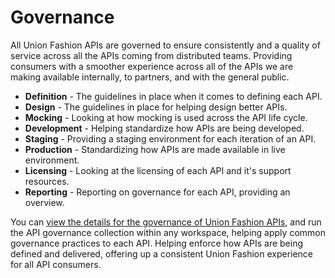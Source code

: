 # Governance
All Union Fashion APIs are governed to ensure consistently and a quality of service across all the APIs coming from distributed teams. Providing consumers with a smoother experience across all of the APIs we are making available internally, to partners, and with the general public.

- **Definition** - The guidelines in place when it comes to defining each API.
- **Design** - The guidelines in place for helping design better APIs.
- **Mocking** - Looking at how mocking is used across the API life cycle.
- **Development** - Helping standardize how APIs are being developed.
- **Staging** - Providing a staging environment for each iteration of an API.
- **Production** - Standardizing how APIs are made available in live environment.
- **Licensing** - Looking at the licensing of each API and it's support resources.
- **Reporting** - Reporting on governance for each API, providing an overview.

You can [view the details for the governance of Union Fashion APIs](/governance.md), and run the API governance collection within any workspace, helping apply common governance practices to each API. Helping enforce how APIs are being defined and delivered, offering up a consistent Union Fashion experience for all API consumers.

